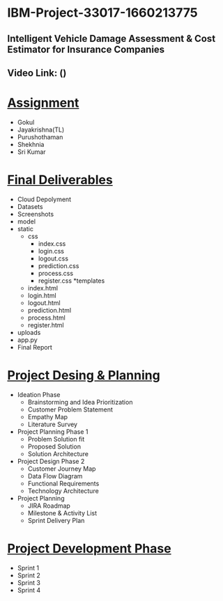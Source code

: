 # IBM-Project-33017-1660213775
## Intelligent Vehicle Damage Assessment &amp; Cost Estimator for Insurance Companies
## Video Link: ()

# [Assignment](https://github.com/IBM-EPBL/IBM-Project-33017-1660213775/tree/main/Assignment)
* Gokul
* Jayakrishna(TL)
* Purushothaman
* Shekhnia
* Sri Kumar

# [Final Deliverables](https://github.com/IBM-EPBL/IBM-Project-33017-1660213775/tree/main/Final%20Deliverables)
* Cloud Depolyment
* Datasets
* Screenshots
* model
* static
  * css
    * index.css
    * login.css
    * logout.css
    * prediction.css
    * process.css
    * register.css
*templates
  * index.html
  * login.html
  * logout.html
  * prediction.html
  * process.html
  * register.html
* uploads
* app.py
* Final Report

# [Project Desing & Planning](https://github.com/IBM-EPBL/IBM-Project-33017-1660213775/tree/main/Project%20Design%20%26%20Planning)
* Ideation Phase
  * Brainstorming and Idea Prioritization
  * Customer Problem Statement
  * Empathy Map
  * Literature Survey
* Project Planning Phase 1
  * Problem Solution fit
  * Proposed Solution
  * Solution Architecture
* Project Design Phase 2
  * Customer Journey Map
  * Data Flow Diagram
  * Functional Requirements
  * Technology Architecture
* Project Planning
  * JIRA Roadmap
  * Milestone & Activity List
  * Sprint Delivery Plan

# [Project Development Phase](https://github.com/IBM-EPBL/IBM-Project-33017-1660213775/tree/main/Project%20Development%20Phase)
* Sprint 1
* Sprint 2
* Sprint 3
* Sprint 4
  
  
  
  
  
  
